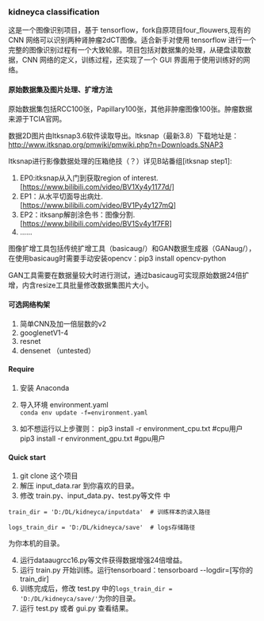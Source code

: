 ### kidneyca classification


这是一个图像识别项目，基于 tensorflow，fork自原项目four_flouwers,现有的 CNN 网络可以识别两种肾肿瘤2dCT图像。适合新手对使用 tensorflow 进行一个完整的图像识别过程有一个大致轮廓。项目包括对数据集的处理，从硬盘读取数据，CNN 网络的定义，训练过程，还实现了一个 GUI 界面用于使用训练好的网络。

#### 原始数据集及图片处理、扩增方法
原始数据集包括RCC100张，Papillary100张，其他非肿瘤图像100张。肿瘤数据来源于TCIA官网。

数据2D图片由Itksnap3.6软件读取导出。Itksnap（最新3.8）下载地址是：http://www.itksnap.org/pmwiki/pmwiki.php?n=Downloads.SNAP3

Itksnap进行影像数据处理的压箱绝技（？）详见B站番组[itksnap step1]:

1. EP0:itksnap从入门到获取region of interest.[https://www.bilibili.com/video/BV1Xy4y1177d/]
2. EP1：从水平切面导出病灶.[https://www.bilibili.com/video/BV1Py4y127mQ]
3. EP2：itksanp解剖涂色书：图像分割.[https://www.bilibili.com/video/BV1Sv4y1f7FR]
4. ......

图像扩增工具包括传统扩增工具（basicaug/）和GAN数据生成器（GANaug/），在使用basicaug时需要手动安装opencv：pip3 install opencv-python

GAN工具需要在数据量较大时进行测试，通过basicaug可实现原始数据24倍扩增，内含resize工具批量修改数据集图片大小。



#### 可选网络构架
1. 简单CNN及加一倍层数的v2
2. googlenetV1-4
3. resnet
4. densenet （untested）

#### Require

1. 安装 Anaconda

2. 导入环境 environment.yaml  
   `conda env update -f=environment.yaml`
   
3. 如不想运行以上步骤则： pip3 install -r environment_cpu.txt  #cpu用户
                       pip3 install -r environment_gpu.txt  #gpu用户
#### Quick start

1. git clone 这个项目
2. 解压 input_data.rar 到你喜欢的目录。
3. 修改 train.py、input_data.py、test.py等文件 中

```
train_dir = 'D:/DL/kidneyca/inputdata'  # 训练样本的读入路径

logs_train_dir = 'D:/DL/kidneyca/save'  # logs存储路径
```

为你本机的目录。

4. 运行dataaugrcc16.py等文件获得数据增强24倍增益。
5. 运行 train.py 开始训练。运行tensorboard：tensorboard --logdir=[写你的train_dir]
6. 训练完成后，修改 test.py 中的`logs_train_dir = 'D:/DL/kidneyca/save/'`为你的目录。
7. 运行 test.py 或者 gui.py 查看结果。
